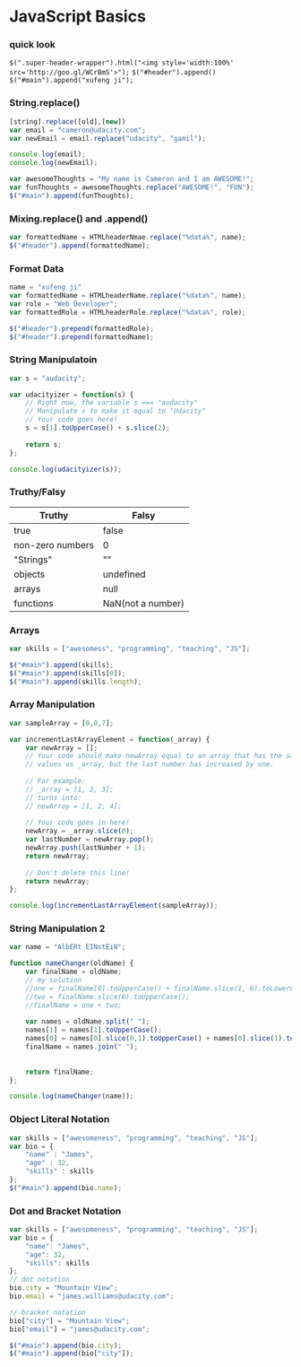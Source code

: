 # JavaScript Basics
### quick look
`$(".super-header-wrapper").html("<img style='width:100%' src='http://goo.gl/WCrBmS'>");`
`$("#header").append()`
`$("#main").append("xufeng ji");`
### String.replace()
``` JavaScript
[string].replace([old],[new])
var email = "cameron@udacity.com";
var newEmail = email.replace("udacity", "gamil");

console.log(email);
console.log(newEmail);
```
``` JavaScript
var awesomeThoughts = "My name is Cameron and I am AWESOME!";
var funThoughts = awesomeThoughts.replace("AWESOME!", "FUN");
$("#main").append(funThoughts);
```
### Mixing.replace() and .append()
``` JavaScript
var formattedName = HTMLheaderNmae.replace("%data%", name);
$("#header").append(formattedName);
```
### Format Data
``` JavaScript
name = "xufeng ji"
var formattedName = HTMLheaderName.replace("%data%", name);
var role = "Web Developer";
var formattedRole = HTMLheaderRole.replace("%data%", role);

$("#header").prepend(formattedRole);
$("#header").prepend(formattedName);
```
### String Manipulatoin
``` JavaScript
var s = "audacity";

var udacityizer = function(s) {  
    // Right now, the variable s === "audacity"
    // Manipulate s to make it equal to "Udacity"
    // Your code goes here!
    s = s[1].toUpperCase() + s.slice(2);
    
    return s;
};

console.log(udacityizer(s));
```
### Truthy/Falsy
  Truthy             |          Falsy
---------------------|-----------------------
  true               |          false
  non-zero numbers   |           0
  "Strings"          |           ""
  objects            |          undefined
  arrays             |           null
  functions          |           NaN(not a number)

### Arrays
``` JavaScript
var skills = ["awesomess", "programming", "teaching", "JS"];

$("#main").append(skills);
$("#main").append(skills[0]);
$("#main").append(skills.length);
```                    
### Array Manipulation
``` JavaScript
var sampleArray = [0,0,7];

var incrementLastArrayElement = function(_array) {
    var newArray = [];
    // Your code should make newArray equal to an array that has the same
    // values as _array, but the last number has increased by one.
    
    // For example:
    // _array = [1, 2, 3];
    // turns into:
    // newArray = [1, 2, 4];
    
    // Your code goes in here!
    newArray = _array.slice(0);
    var lastNumber = newArray.pop();
    newArray.push(lastNumber + 1);
    return newArray;
    
    // Don't delete this line!
    return newArray;
};

console.log(incrementLastArrayElement(sampleArray));
```
### String Manipulation 2
``` JavaScript
var name = "AlbERt EINstEiN";

function nameChanger(oldName) {
    var finalName = oldName;
    // my solution
    //one = finalName[0].toUpperCase() + finalName.slice(1, 6).toLowerCase();
    //two = finalName.slice(6).toUpperCase();
    //finalName = one + two;
    
    var names = oldName.split(" ");
    names[1] = names[1].toUpperCase();
    names[0] = names[0].slice(0,1).toUpperCase() + names[0].slice(1).toLowerCase();
    finalName = names.join(" ");
    
    
    return finalName;
};

console.log(nameChanger(name));
```                  
### Object Literal Notation
``` JavaScript
var skills = ["awesomeness", "programming", "teaching", "JS"];
var bio = {
    "name" : "James",
    "age" : 32,
    "skills" : skills
};
$("#main").append(bio.name);
```
### Dot and Bracket Notation
``` JavaScript
var skills = ["awesomeness", "programming", "teaching", "JS"];
var bio = {
    "name": "James",
    "age": 32,
    "skills": skills
};
// dot notation
bio.city = "Mountain View";
bio.email = "james.williams@udacity.com";

// bracket notation
bio["city"] = "Mountain View";
bio["email"] = "james@udacity.com";

$("#main").append(bio.city);
$("#main").append(bio["city"]);

```
                 
                  
                  
                  
                  
                  
                  
                  